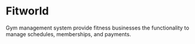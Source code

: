 # Fitworld
Gym management system provide fitness businesses the functionality to manage schedules, memberships, and payments.
